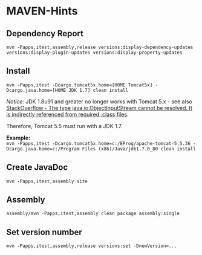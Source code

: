 # MAVEN-Hints
## Dependency Report
`mvn -Papps,itest,assembly,release versions:display-dependency-updates versions:display-plugin-updates versions:display-property-updates`

## Install
`mvn -Papps,itest -Dcargo.tomcat5x.home=[HOME Tomcat5x] -Dcargo.java.home=[HOME JDK 1.7] clean install`

*Notice:*
JDK 1.8u91 and greater no longer works with Tomcat 5.x  - see also [StackOverflow - The type java.io.ObjectInputStream cannot be resolved. It is indirectly referenced from required .class files](https://stackoverflow.com/questions/36963248/the-type-java-io-objectinputstream-cannot-be-resolved-it-is-indirectly-referenc/38444118).

Therefore, Tomcat 5.5 must run with a JDK 1.7. 

**Example:**  
`mvn -Papps,itest -Dcargo.tomcat5x.home=c:/EProg/apache-tomcat-5.5.36 -Dcargo.java.home=c:/Program Files (x86)/Java/jdk1.7.0_80 clean install`

## Create JavaDoc
`mvn -Papps,itest,assembly site`

## Assembly
`assembly/mvn -Papps,itest,assembly clean package assembly:single`

## Set version number
`mvn -Papps,itest,assembly,release versions:set -DnewVersion=...`